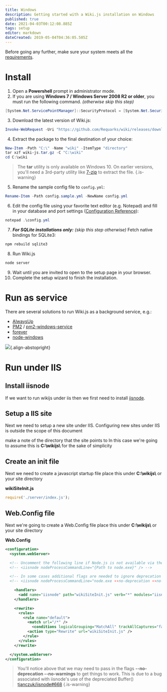 ```yaml
---
title: Windows
description: Getting started with a Wiki.js installation on Windows
published: true
date: 2021-04-03T00:12:08.885Z
tags: setup
editor: markdown
dateCreated: 2019-05-04T04:36:05.505Z
---
```


Before going any further, make sure your system meets all the [requirements](/install/requirements).

# Install

1. Open a **Powershell** prompt in administrator mode.
2. If you are using **Windows 7 / Windows Server 2008 R2 or older**, you must run the following command. *(otherwise skip this step)*
  ```powershell
  [System.Net.ServicePointManager]::SecurityProtocol = [System.Net.SecurityProtocolType]::Tls12
  ```
3. Download the latest version of Wiki.js:
  ```powershell
  Invoke-WebRequest -Uri "https://github.com/Requarks/wiki/releases/download/2.5.201/wiki-js-windows.tar.gz" -OutFile "wiki-js.tar.gz"
  ```

4. Extract the package to the final destination of your choice:
  ```powershell
  New-Item -Path "C:\" -Name "wiki" -ItemType "directory"
  tar xzf wiki-js.tar.gz -C "C:\wiki"
  cd C:\wiki
  ```
  > The **tar** utility is only available on Windows 10. On earlier versions, you'll need a 3rd-party utility like [7-zip](https://www.7-zip.org/) to extract the file.
  {.is-warning}
5. Rename the sample config file to `config.yml`:
  ```powershell
  Rename-Item -Path config.sample.yml -NewName config.yml
  ```
6. Edit the config file using your favorite text editor (e.g. Notepad) and fill in your database and port settings ([Configuration Reference](/install/config)):
  ```powershell
  notepad .\config.yml
  ```
7. ***For SQLite installations only:*** *(skip this step otherwise)* Fetch native bindings for SQLite3:
  ```bash
  npm rebuild sqlite3
  ```
8. Run Wiki.js
  ```powershell
  node server
  ```
9. Wait until you are invited to open to the setup page in your browser.
10. Complete the setup wizard to finish the installation.

# Run as service

There are several solutions to run Wiki.js as a background service, e.g.:

- [AlwaysUp](https://www.coretechnologies.com/products/AlwaysUp/)
- [PM2](http://pm2.keymetrics.io/) / [pm2-windows-service](https://www.npmjs.com/package/pm2-windows-service)
- [forever](https://www.npmjs.com/package/forever)
- [node-windows](https://github.com/coreybutler/node-windows)

![](https://a.icons8.com/djxbtnYm/GBjHDS/svg.svg){.align-abstopright}

# Run under IIS

## Install iisnode

If we want to run wikijs under iis then we first need to install [iisnode](https://github.com/Azure/iisnode/releases).

## Setup a IIS site

Next we need to setup a new site under IIS.
Configuring new sites under IIS is outside the scope of this document

make a note of the directory that the site points to
In this case we're going to assume this is **C:\\wikijs\\** for the sake of simplicity

## Create an init file

Next we need to create a javascript startup file
place this under **C:\\wikijs\\** or your site directory

**wikiSiteInit.js**
```js
require('./server/index.js');
```

## Web.Config file

Next we're going to create a Web.Config file
place this under **C:\\wikijs\\** or your site directory

**Web.Config**
```xml
<configuration>
  <system.webServer>

  <!-- Uncomment the following line if Node.js is not available via the environment path -->
  <!-- <iisnode nodeProcessCommandLine="{Path to node.exe}" /> -->

  <!-- In some cases additional flags are needed to ignore deprecation warnings, this is due to iisnode using Buffer() -->
  <!-- <iisnode nodeProcessCommandLine="node.exe --no-deprecation --no-warnings"/> -->

    <handlers>
      <add name="iisnode" path="wikiSiteInit.js" verb="*" modules="iisnode" />
    </handlers>

    <rewrite>
      <rules>
        <rule name="default">
          <match url="/*" />
            <conditions logicalGrouping="MatchAll" trackAllCaptures="false" />
          <action type="Rewrite" url="wikiSiteInit.js" />
        </rule>
      </rules>
    </rewrite>

  </system.webServer>
</configuration>
```

  > You'll notice above that we may need to pass in the flags
  **--no-deprecation --no-warnings**
  to get things to work. This is due to a bug associated with iisnode's use of the depreciated Buffer() [tjanczuk/iisnode#668](https://github.com/tjanczuk/iisnode/issues/668)
{.is-warning}

